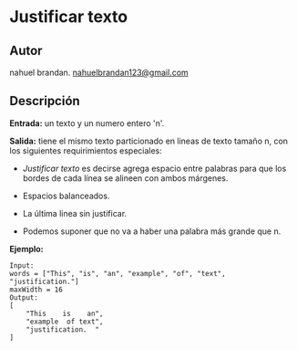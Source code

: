 # Justificar texto

## Autor 

nahuel brandan. nahuelbrandan123@gmail.com

## Descripción

**Entrada:** un texto y un numero entero 'n'.

**Salida:** tiene el mismo texto particionado en lineas de texto tamaño n, con los siguientes requirimientos especiales:

* *Justificar texto* es decirse agrega espacio entre palabras para que los bordes de cada línea se alineen con ambos márgenes.

* Espacios balanceados.

* La última linea sin justificar.

* Podemos suponer que no va a haber una palabra más grande que n.

**Ejemplo:**

    Input:
    words = ["This", "is", "an", "example", "of", "text", "justification."]
    maxWidth = 16
    Output:
    [
        "This    is    an",
        "example  of text",
        "justification.  "
    ]